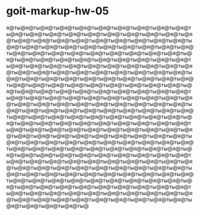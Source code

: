 # goit-markup-hw-05
я@ты@я@ты@я@ты@я@ты@я@ты@я@ты@я@ты@я@ты@я@ты@я@ты@я@ты@я@ты@я@ты@я@ты@я@ты@я@ты@я@ты@я@ты@я@ты@я@ты@я@ты@я@ты@я@ты@я@ты@я@ты@я@ты@я@ты@я@ты@я@ты@я@ты@я@ты@я@ты@я@ты@я@ты@я@ты@я@ты@я@ты@я@ты@я@ты@я@ты@я@ты@я@ты@я@ты@я@ты@я@ты@я@ты@я@ты@я@ты@я@ты@я@ты@я@ты@я@ты@я@ты@я@ты@я@ты@я@ты@я@ты@я@ты@я@ты@я@ты@я@ты@я@ты@я@ты@я@ты@я@ты@я@ты@я@ты@я@ты@я@ты@я@ты@я@ты@я@ты@я@ты@я@ты@я@ты@я@ты@я@ты@я@ты@я@ты@я@ты@я@ты@я@ты@я@ты@я@ты@я@ты@я@ты@я@ты@я@ты@я@ты@я@ты@я@ты@я@ты@я@ты@я@ты@я@ты@я@ты@я@ты@я@ты@я@ты@я@ты@я@ты@я@ты@я@ты@я@ты@я@ты@я@ты@я@ты@я@ты@я@ты@я@ты@я@ты@я@ты@я@ты@я@ты@я@ты@я@ты@я@ты@я@ты@я@ты@я@ты@я@ты@я@ты@я@ты@я@ты@я@ты@я@ты@я@ты@я@ты@я@ты@я@ты@я@ты@я@ты@я@ты@я@ты@я@ты@я@ты@я@ты@я@ты@я@ты@я@ты@я@ты@я@ты@я@ты@я@ты@я@ты@я@ты@я@ты@я@ты@я@ты@я@ты@я@ты@я@ты@я@ты@я@ты@я@ты@я@ты@я@ты@я@ты@я@ты@я@ты@я@ты@я@ты@я@ты@я@ты@я@ты@я@ты@я@ты@я@ты@я@ты@я@ты@я@ты@я@ты@я@ты@я@ты@я@ты@я@ты@я@ты@я@ты@я@ты@я@ты@я@ты@я@ты@я@ты@я@ты@я@ты@я@ты@я@ты@я@ты@я@ты@я@ты@я@ты@я@ты@я@ты@я@ты@я@ты@я@ты@я@ты@я@ты@я@ты@я@ты@я@ты@я@ты@я@ты@я@ты@я@ты@я@ты@я@ты@я@ты@я@ты@я@ты@я@ты@я@ты@я@ты@я@ты@я@ты@я@ты@я@ты@я@ты@я@ты@я@ты@я@ты@я@ты@я@ты@я@ты@я@ты@я@ты@я@ты@я@ты@я@ты@я@ты@я@ты@я@ты@я@ты@я@ты@я@ты@я@ты@я@ты@я@ты@я@ты@я@ты@я@ты@я@ты@я@ты@я@ты@я@ты@я@ты@я@ты@я@ты@я@ты@я@ты@я@ты@я@ты@я@ты@я@ты@я@ты@я@ты@я@ты@я@ты@я@ты@я@ты@я@ты@я@ты@я@ты@я@ты@я@ты@я@ты@я@ты@я@ты@я@ты@я@ты@я@ты@я@ты@я@ты@
